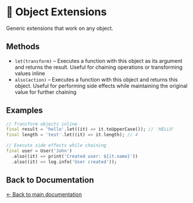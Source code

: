 # 🔷 Object Extensions

Generic extensions that work on any object.

## Methods

- `let(transform)` – Executes a function with this object as its argument and returns the result. Useful for chaining operations or transforming values inline
- `also(action)` – Executes a function with this object and returns this object. Useful for performing side effects while maintaining the original value for further chaining

## Examples

```dart
// Transform objects inline
final result = 'hello'.let((it) => it.toUpperCase()); // 'HELLO'
final length = 'test'.let((it) => it.length); // 4

// Execute side effects while chaining
final user = User('John')
  .also((it) => print('Created user: ${it.name}'))
  .also((it) => log.info('User created'));
```

## Back to Documentation

[← Back to main documentation](./README.md)
